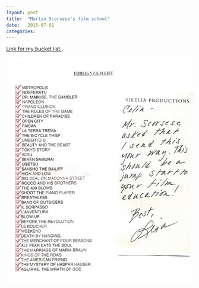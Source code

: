 ```yaml
---
layout: post
title:  "Martin Scorsese's film school"
date:   2015-07-01
categories:
---
```

[Link for my bucket list.](http://cinearchive.org/post/95205731750/the-story-goes-like-this-young-filmmaker-colin).

![Movie list](/assets/movie_list.jpg)
